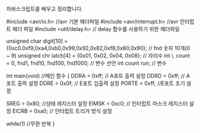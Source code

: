 자바스크립트를 배우고 정리합니다.


#include <avr/io.h> //avr 기본 헤더파일
#include <avr/interrupt.h> //avr 인터럽트 헤더 파일
#include <util/delay.h> // delay 함수를 사용하기 위한 헤더파일 

unsigned char digit[10] = {0xc0.0xf9,0xa4,0xb0,0x99,0x92,0x82,0xf8,0x80,0x90}; // fnd 숫자 10개(0
~ 9)
unsigned chr latch[4] = {0x01, 0x02, 0x04, 0x08}; // 자리수
int i, count = 0, fnd1, fnd10, fnd100, fnd1000; // 변수 선언
int count run; // 변수

int main(void) //메인 함수
 { 
   DDRA = 0xff; // A포트 출력 설정
   DDRD = 0xff; // A포트 출력 설정
   DDRE = 0x0f; // E포트 입출력 설정
   PORTE = 0xff; //E포트 초기 설정
   
   SREG = 0x80; //상태 레지스터 설정
   EIMSK = 0xc0; // 인터럽트 마스크 레지스터 설정
   EICRB = 0xa0; // 인터럽트 트리거 방식 설정
   
   while(1) //무한 반복
 }
